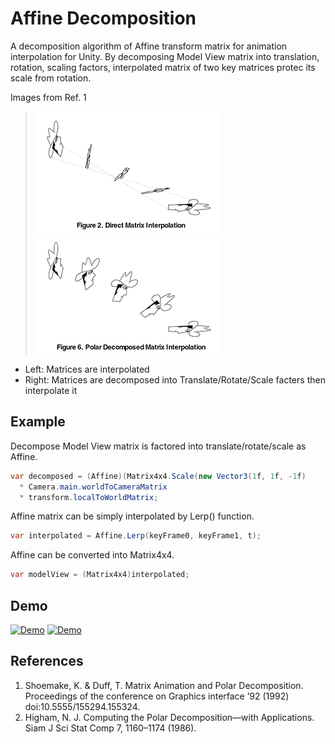 # Affine Decomposition
A decomposition algorithm of Affine transform matrix for animation interpolation for Unity.
By decomposing Model View matrix into translation, rotation, scaling factors, interpolated matrix of two key matrices protec its scale from rotation.

Images from Ref. 1
> ![Direct Matrix Interpolation](DirectMatrixInterpolationFig02_s.png)
> ![Polar Decomposed Matrix Interpolation](PolarDecomposedMatrixInterpolationFig06_s.png)
- Left: Matrices are interpolated
- Right: Matrices are decomposed into Translate/Rotate/Scale facters then interpolate it

## Example

Decompose Model View matrix is factored into translate/rotate/scale as Affine.
```csharp
var decomposed = (Affine)(Matrix4x4.Scale(new Vector3(1f, 1f, -1f) 
  * Camera.main.worldToCameraMatrix 
  * transform.localToWorldMatrix;
```

Affine matrix can be simply interpolated by Lerp() function.
```csharp
var interpolated = Affine.Lerp(keyFrame0, keyFrame1, t);
```

Affine can be converted into Matrix4x4.
```csharp
var modelView = (Matrix4x4)interpolated;
```

## Demo
[![Demo](http://img.youtube.com/vi/tZ3TyIUie3A/sddefault.jpg)](https://youtu.be/tZ3TyIUie3A)
[![Demo](http://img.youtube.com/vi/UtXhv53DYkI/maxresdefault.jpg)](https://youtu.be/UtXhv53DYkI)

## References
1. Shoemake, K. & Duff, T. Matrix Animation and Polar Decomposition. Proceedings of the conference on Graphics interface ’92 (1992) doi:10.5555/155294.155324.
1. Higham, N. J. Computing the Polar Decomposition—with Applications. Siam J Sci Stat Comp 7, 1160–1174 (1986).
